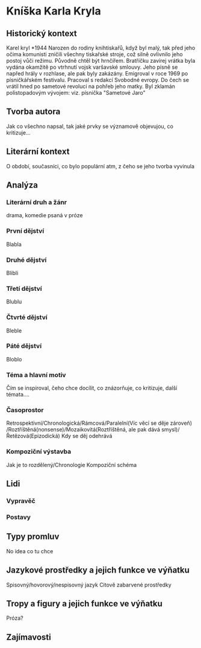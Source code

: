 # Kníška Karla Kryla

## Historický kontext
Karel kryl
\*1944
Narozen do rodiny knihtiskařů, když byl malý, tak před jeho očima komunisti zničili všechny tiskařské stroje, což silně ovlivnilo jeho postoj vůči režimu. Původně chtěl být hrnčířem. Bratříčku zavírej vrátka byla vydána okamžitě po vtrhnutí vojsk varšavské smlouvy. Jeho písně se napřed hrály v rozhlase, ale pak byly zakázány. Emigroval v roce 1969 po písničkářském festivalu. Pracoval s redakcí Svobodné evropy. Do čech se vrátil hned po sametové revoluci na pohřeb jeho matky. Byl zklamán polistopadovým vývojem: viz. písnička "Sametové Jaro"

## Tvorba autora
Jak co všechno napsal, tak jaké prvky se významově objevujou, co kritizuje...

## Literární kontext
O období, současníci, co bylo populární atm, z čeho se jeho tvorba vyvinula

## Analýza
### Literární druh a žánr
drama, komedie psaná v próze

### První dějství
Blabla

### Druhé dějství
Blibli

### Třetí dějství
Blublu

### Čtvrté dějství
Bleble

### Páté dějství
Bloblo

### Téma a hlavní motiv
Čím se inspiroval, čeho chce docílit, co znázorňuje, co kritizuje, další témata....

### Časoprostor
Retrospektivní/Chronologická/Rámcová/Paralelní(Víc věcí se děje zároveň)
/Roztříštěná(nonsense)/Mozaikovitá(Roztříštěná, ale pak dává smysl)/Řetězová(Epizodická)
Kdy se děj odehrává

### Kompoziční výstavba
Jak je to rozdělený/Chronologie
Kompoziční schéma

## Lidi
### Vypravěč

### Postavy

## Typy promluv
No idea co tu chce

## Jazykové prostředky a jejich funkce ve výňatku
Spisovný/hovorový/nespisovný jazyk
Citově zabarvené prostředky

## Tropy a figury a jejich funkce ve výňatku
Próza?

## Zajímavosti

